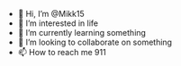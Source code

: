 - 👋 Hi, I’m @Mikk15
- 👀 I’m interested in life
- 🌱 I’m currently learning something
- 💞️ I’m looking to collaborate on something
- 📫 How to reach me 911

<!---
Mikk15/Mikk15 is a ✨ special ✨ repository because its `README.md` (this file) appears on your GitHub profile.
You can click the Preview link to take a look at your changes.
--->
